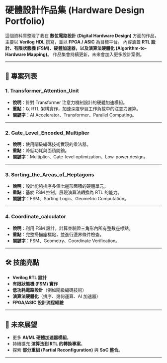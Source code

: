 
# 硬體設計作品集 (Hardware Design Portfolio)

這個資料庫整理了我在 **數位電路設計 (Digital Hardware Design)** 方面的作品，主要以 **Verilog HDL** 撰寫，並以 **FPGA / ASIC** 為目標平台。
內容涵蓋 **RTL 設計、有限狀態機 (FSM)、硬體加速器，以及演算法硬體化 (Algorithm-to-Hardware Mapping)**。
作品集會持續更新，未來會加入更多設計案例。

---

## 📂 專案列表

### 1. Transformer\_Attention\_Unit

* **說明**：針對 Transformer 注意力機制設計的硬體加速模組。
* **重點**：以 RTL 架構實作，加速深度學習工作負載中的注意力運算。
* **關鍵字**：AI Accelerator、Transformer、Parallel Computing。

---

### 2. Gate\_Level\_Encoded\_Multiplier

* **說明**：使用閘級編碼技術實現的乘法器。
* **重點**：降低功耗與面積開銷。
* **關鍵字**：Multiplier、Gate-level optimization、Low-power design。

---

### 3. Sorting\_the\_Areas\_of\_Heptagons

* **說明**：設計能夠排序多個七邊形面積的硬體單元。
* **重點**：基於 FSM 控制，展現演算法轉換為 RTL 的能力。
* **關鍵字**：FSM、Sorting Logic、Geometric Computation。

---

### 4. Coordinate\_calculator

* **說明**：利用 FSM 設計，計算並驗證三角形內所有整數座標點。
* **重點**：完整掃描座標點，並進行邊界條件檢查。
* **關鍵字**：FSM、Geometry、Coordinate Verification。

---

## 🛠️ 技能亮點

* **Verilog RTL 設計**
* **有限狀態機 (FSM) 實作**
* **低功耗電路設計**（例如閘級編碼技術）
* **演算法硬體化**（排序、幾何運算、AI 加速器）
* **FPGA/ASIC 設計流程經驗**

---

## 🚀 未來展望

* 更多 **AI/ML 硬體加速器模組**。
* 持續擴充 **演算法到 RTL 的轉換專案**。
* 探索 **部分重組 (Partial Reconfiguration)** 與 **SoC 整合**。

---
